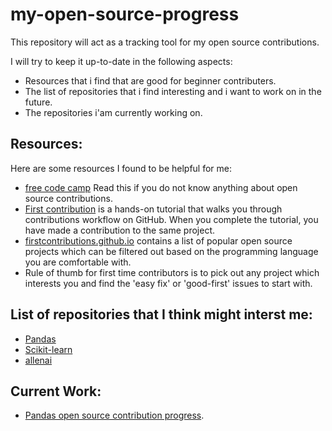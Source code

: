 # my-open-source-progress

This repository will act as a tracking tool for my open source contributions.

I will try to keep it up-to-date in the following aspects:
- Resources that i find that are good for beginner contributers.
- The list of repositories that i find interesting and i want to work on in the future.
- The repositories i'am currently working on.

## Resources:

Here are some resources I found to be helpful for me:

- [free code camp](https://www.freecodecamp.org/news/how-to-contribute-to-open-source-projects-beginners-guide/) Read this if you do not know anything about open source contributions.
- [First contribution](https://github.com/firstcontributions/first-contributions) is a hands-on tutorial that walks you through contributions workflow on GitHub. When you complete the tutorial, you have made a contribution to the same project.
- [firstcontributions.github.io](https://firstcontributions.github.io/#social-share) contains a list of popular open source projects which can be filtered out based on the programming language you are comfortable with.
- Rule of thumb for first time contributors is to pick out any project which interests you and find the 'easy fix' or 'good-first' issues to start with.

## List of repositories that I think might interst me:

- [Pandas](https://github.com/pandas-dev/pandas/contribute)
- [Scikit-learn](https://github.com/scikit-learn/scikit-learn/contribute)
- [allenai](https://github.com/allenai/allennlp/contribute)

## Current Work:

- [Pandas open source contribution progress](https://github.com/rohit18115/my-open-source-progress/tree/main/pandas-contributions). 








